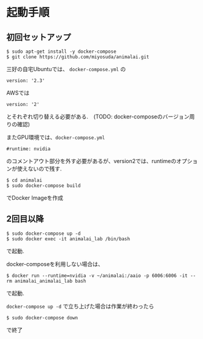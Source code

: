 # 起動手順

## 初回セットアップ

```
$ sudo apt-get install -y docker-compose
$ git clone https://github.com/miyosuda/animalai.git
```

三好の自宅Ubuntuでは、 `docker-compose.yml` の
```
version: '2.3'
```

AWSでは

```
version: '2'
```

とそれぞれ切り替える必要がある.　(TODO: docker-composeのバージョン周りの確認)


またGPU環境では、`docker-compose.yml` 

```
#runtime: nvidia
```

のコメントアウト部分を外す必要があるが、version2では、runtimeのオプションが使えないので残す.

```
$ cd animalai
$ sudo docker-compose build
```
でDocker Imageを作成

## 2回目以降

```
$ sudo docker-compose up -d
$ sudo docker exec -it animalai_lab /bin/bash
```

で起動.

docker-composeを利用しない場合は、

```
$ docker run --runtime=nvidia -v ~/animalai:/aaio -p 6006:6006 -it --rm animalai_animalai_lab bash
```

で起動.

`docker-compose up -d` で立ち上げた場合は作業が終わったら


```
$ sudo docker-compose down
```

で終了
